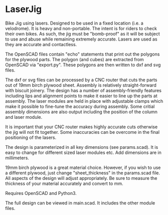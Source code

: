 # LaserJig
Bike Jig using lasers.  Designed to be used in a fixed location (i.e. a velodrome).
It is heavy and non-portable.
The intent is for riders to check their own bikes.  As such, the jig must be "bomb-proof" as it will be subject to
use and abuse while remaining extremely accurate.  Lasers are used as they are accurate and contactless.

The OpenSCAD files contain "echo" statements that print out the polygons for the plywood parts.
The polygon (and cubes) are extracted from OpenSCAD via "export.py".  These polygons are then written to dxf and svg files.

The dxf or svg files can be processed by a CNC router that cuts the parts out of 19mm birch plywood sheet.
Assembly is relatively straight-forward with biscuit joinery.  The design has a number of assembly-friendly features including lips and
alignment points to make it easier to line up the parts at assembly.
The laser modules are held in place with adjustable clamps which make it possible to fine-tune the accuracy during assembly.
Some critial assembly dimensions are also output including the position of the column and laser module.

It is important that your CNC router makes highly accurate cuts otherwise the jig will not fit together.
Some inaccuracies can be overcome in the final positioning of the lasers.

The design is parameterized in all key dimensions (see params.scad).  It is easy to change for different sized laser modules etc.
Add dimensions are in millimeters.

19mm birch plywood is a great material choice.  However, if you wish to use a different plywood, just change "sheet_thickness"
in the params.scad file.  All aspects of the design will adjust appropriately.
Be sure to measure the thickness of your material accurately and convert to mm.

Requires OpenSCAD and Python3.

The full design can be viewed in main.scad.  It includes the other module files.
